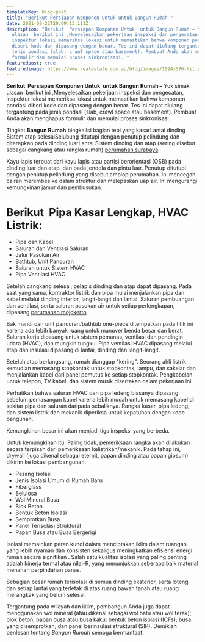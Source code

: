 ```yaml
---
templateKey: blog-post
title: "Berikut Persiapan Komponen Untuk untuk Bangun Rumah "
date: 2021-09-22T20:09:13.111Z
description: "Berikut  Persiapan Komponen Untuk  untuk Bangun Rumah – Yuk simak
  ulasan  berikut ini ,Menyelesaikan pekerjaan inspeksi dan pengecatan,
  inspektur lokasi memeriksa lokasi untuk memastikan bahwa komponen pondasi
  diberi kode dan dipasang dengan benar. Tes ini dapat diulang tergantung pada
  jenis pondasi (slab, crawl space atau basement). Pembuat Anda akan menghapus
  formulir dan memulai proses sinkronisasi. "
featuredpost: true
featuredimage: https://www.realestate.com.au/blog/images/1024x576-fit,progressive/2020/06/13000222/capi_e01264fb89d8df09315a0adbaaf5d6ba_49b1368b2a0a8a6ac35c0d6a0fa3fe28.jpeg
---
```

<!--StartFragment-->

**Berikut  Persiapan Komponen Untuk  untuk Bangun Rumah –** Yuk simak ulasan  berikut ini ,Menyelesaikan pekerjaan inspeksi dan pengecatan, inspektur lokasi memeriksa lokasi untuk memastikan bahwa komponen pondasi diberi kode dan dipasang dengan benar. Tes ini dapat diulang tergantung pada jenis pondasi (slab, crawl space atau basement). Pembuat Anda akan menghapus formulir dan memulai proses sinkronisasi. 

Tingkat **Bangun Rumah** bingkaiIsi bagian tepi yang kasarLantai dinding Sistem atap selesaiSelubung ditutupi dengan penutup pelindung dan diterapkan pada dinding luarLantai Sistem dinding dan atap (sering disebut sebagai cangkang atau rangka rumah) [perumahan surabaya](https://pantaimentari.com/).

Kayu lapis terbuat dari kayu lapis atau partisi berorientasi (OSB) pada dinding luar dan atap, dan pada jendela dan pintu luar. Penutup ditutupi dengan penutup pelindung yang disebut amplop perumahan. Ini mencegah cairan merembes ke dalam struktur dan melepaskan uap air. Ini mengurangi kemungkinan jamur dan pembusukan.

# Berikut  Pipa Kasar Lengkap, HVAC Listrik:

* Pipa dan Kabel
* Saluran dan Ventilasi Saluran
* Jalur Pasokan Air
* Bathtub, Unit Pancuran
* Saluran untuk Sistem HVAC
* Pipa Ventilasi HVAC

Setelah cangkang selesai, pelapis dinding dan atap dapat dipasang. Pada saat yang sama, kontraktor listrik dan pipa mulai menjalankan pipa dan kabel melalui dinding interior, langit-langit dan lantai. Saluran pembuangan dan ventilasi, serta saluran pasokan air untuk setiap perlengkapan, dipasang [perumahan mojokerto](https://bukitmentaribrayu.com/). 

Bak mandi dan unit pancuran/bathtub one-piece ditempatkan pada titik ini karena ada lebih banyak ruang untuk manuver benda besar dan berat. Saluran kerja dipasang untuk sistem pemanas, ventilasi dan pendingin udara (HVAC), dan mungkin tungku. Pipa ventilasi HVAC dipasang melalui atap dan insulasi dipasang di lantai, dinding dan langit-langit.

Setelah atap berlangsung, rumah dianggap "kering". Seorang ahli listrik kemudian memasang stopkontak untuk stopkontak, lampu, dan sakelar dan menjalankan kabel dari panel pemutus ke setiap stopkontak. Pengkabelan untuk telepon, TV kabel, dan sistem musik disertakan dalam pekerjaan ini.

Perhatikan bahwa saluran HVAC dan pipa ledeng biasanya dipasang sebelum pemasangan kabel karena lebih mudah untuk memasang kabel di sekitar pipa dan saluran daripada sebaliknya. Rangka kasar, pipa ledeng, dan sistem listrik dan mekanik diperiksa untuk kepatuhan dengan kode bangunan. 

Kemungkinan besar ini akan menjadi tiga inspeksi yang berbeda.

Untuk kemungkinan itu  Paling tidak, pemeriksaan rangka akan dilakukan secara terpisah dari pemeriksaan kelistrikan/mekanik. Pada tahap ini, drywall (juga dikenal sebagai eternit, papan dinding atau papan gipsum) dikirim ke lokasi pembangunan.

* Pasang Isolasi
* Jenis Isolasi Umum di Rumah Baru
* Fiberglass
* Selulosa
* Wol Mineral Busa
* Blok Beton
* Bentuk Beton Isolasi
* Semprotkan Busa
* Panel Terisolasi Struktural
* Papan Busa atau Busa Bergerigi

Isolasi memainkan peran kunci dalam menciptakan iklim dalam ruangan yang lebih nyaman dan konsisten sekaligus meningkatkan efisiensi energi rumah secara signifikan . Salah satu kualitas isolasi yang paling penting adalah kinerja termal atau nilai-R, yang menunjukkan seberapa baik material menahan perpindahan panas. 

Sebagian besar rumah terisolasi di semua dinding eksterior, serta loteng dan setiap lantai yang terletak di atas ruang bawah tanah atau ruang merangkak yang belum selesai.  

Tergantung pada wilayah dan iklim, pembangun Anda juga dapat menggunakan wol mineral (atau dikenal sebagai wol batu atau wol terak); blok beton; papan busa atau busa kaku; bentuk beton isolasi (ICFs); busa yang disemprotkan; dan panel berinsulasi struktural (SIP). Demikian penlesan tentang *Bangun Rumah* semoga bermanfaat.

<!--EndFragment-->